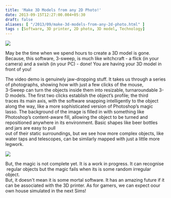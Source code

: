 ```yaml
---
title: 'Make 3D Models from any 2D Photo!'
date: 2013-09-15T12:27:00.004+05:30
draft: false
aliases: [ "/2013/09/make-3d-models-from-any-2d-photo.html" ]
tags : [Software, 3D printer, 2D photo, 3D model, Technology]
---
```


[![](http://4.bp.blogspot.com/-rqiB0rY6PBg/UjVcztkgNQI/AAAAAAAAB50/HDk67uPASSg/s1600/pickUntitled-1_1378827415826_2861455_ver1.0_640_480.jpg)](http://4.bp.blogspot.com/-rqiB0rY6PBg/UjVcztkgNQI/AAAAAAAAB50/HDk67uPASSg/s1600/pickUntitled-1_1378827415826_2861455_ver1.0_640_480.jpg)

  
May be the time when we spend hours to create a 3D model is gone. Because, this software, 3-sweep, is much like witchcraft - a flick (in your camera) and a swish (in your PC) - done! You are having your 3D model in front of you!  
  

  
The video demo is genuinely jaw-dropping stuff. It takes us through a series of photographs, showing how with just a few clicks of the mouse,  
3-Sweep can turn the objects inside them into resizable, turnaroundable 3-D models. The first two clicks establish the object’s profile; the third  
traces its main axis, with the software snapping intelligently to the object along the way, like a more sophisticated version of Photoshop’s magic lasso. The background of the image is filled in with something like Photoshop’s content-aware fill, allowing the object to be turned and  
repositioned anywhere in its environment. Basic shapes like beer bottles and jars are easy to pull  
out of their static surroundings, but we see how more complex objects, like water taps and telescopes, can be similarly mapped with just a little more legwork.  

[![](http://1.bp.blogspot.com/-EAYcbdvBIZU/UjVcWY9ftOI/AAAAAAAAB5s/j5doCTXSaKw/s1600/s-YOUTUBE-large.jpg)](http://1.bp.blogspot.com/-EAYcbdvBIZU/UjVcWY9ftOI/AAAAAAAAB5s/j5doCTXSaKw/s1600/s-YOUTUBE-large.jpg)

  
But, the magic is not complete yet. It is a work in progress. It can recognise  regular objects but the magic fails when its is some random irregular object.  
But, it doesn't mean it is some mortal software. It has an amazing future if it can be associated with the 3D printer. As for gamers, we can expect oour own house simulated in the next Sims!